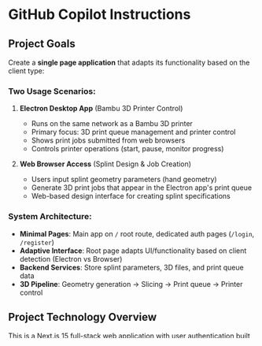 # GitHub Copilot Instructions

<!-- Use this file to provide workspace-specific custom instructions to Copilot. For more details, visit https://code.visualstudio.com/docs/copilot/copilot-customization#_use-a-githubcopilotinstructionsmd-file -->

## Project Goals
Create a **single page application** that adapts its functionality based on the client type:

### **Two Usage Scenarios:**
1. **Electron Desktop App** (Bambu 3D Printer Control)
   - Runs on the same network as a Bambu 3D printer
   - Primary focus: 3D print queue management and printer control
   - Shows print jobs submitted from web browsers
   - Controls printer operations (start, pause, monitor progress)

2. **Web Browser Access** (Splint Design & Job Creation)
   - Users input splint geometry parameters (hand geometry)
   - Generate 3D print jobs that appear in the Electron app's print queue
   - Web-based design interface for creating splint specifications

### **System Architecture:**
- **Minimal Pages**: Main app on `/` root route, dedicated auth pages (`/login`, `/register`)
- **Adaptive Interface**: Root page adapts UI/functionality based on client detection (Electron vs Browser)
- **Backend Services**: Store splint parameters, 3D files, and print queue data
- **3D Pipeline**: Geometry generation → Slicing → Print queue → Printer control


## Project Technology Overview
This is a Next.js 15 full-stack web application with user authentication built using:

- **Framework**: Next.js 15 with App Router
- **Language**: TypeScript
- **Styling**: Tailwind CSS
- **Authentication**: NextAuth.js v5 (beta)
- **Database**: Prisma ORM
- **Password Hashing**: bcryptjs

## Key Conventions

### File Structure
- Use the `src/` directory structure
- API routes go in `src/app/api/`
- Page components go in `src/app/` following App Router conventions
- Shared components go in `src/components/`
- Utilities go in `src/lib/`
- Types go in `src/types/`
- **CRITICAL**: `middleware.ts` MUST be located at `src/middleware.ts` (NOT at project root) for Next.js 15 App Router

### Authentication
- Use NextAuth.js v5 patterns
- Implement proper session management
- Use server-side session checking for protected routes
- Hash passwords with bcryptjs before storing

### Middleware
- **CRITICAL**: Middleware file location is `src/middleware.ts` for Next.js 15 App Router
- Middleware at project root (`/middleware.ts`) will NOT work with this configuration
- Use Edge Runtime compatible code (avoid Node.js specific APIs)
- Include comprehensive logging for debugging authentication flows

### Code Style
- Use TypeScript strict mode
- Follow Next.js App Router conventions
- Use server and client components appropriately
- Implement proper error handling
- Use Tailwind CSS for styling

### Database
- Use Prisma for database operations
- Define clear schema models
- Use proper TypeScript types from Prisma

### Development Server
- **ALWAYS run the development server on port 3000**
- Use `npm run dev` which is configured to start on port 3000
- If port 3000 is in use, kill the process using it first: `lsof -ti:3000 | xargs kill -9`
